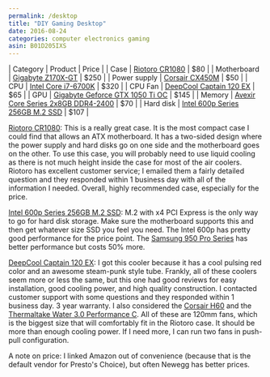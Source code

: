 ```yaml
---
permalink: /desktop
title: "DIY Gaming Desktop"
date: 2016-08-24
categories: computer electronics gaming
asin: B01D205IXS
---
```


| Category     | Product                                                                                                                | Price |
| Case         | [Riotoro CR1080](http://amzn.to/2bhfQDs)                                                                               | $80   |
| Motherboard  | [Gigabyte Z170X-GT](http://amzn.to/2bhg4ua)                                                                            | $250  |
| Power supply | [Corsair CX450M](http://amzn.to/2bGUUa0)                                                                               | $50   |
| CPU          | [Intel Core i7-6700K](http://amzn.to/2bCu6bZ)                                                                          | $320  |
| CPU Fan      | [DeepCool Captain 120 EX](http://amzn.to/2cugXP7)                                                                      | $65   |
| GPU          | [Gigabyte Geforce GTX 1050 Ti OC](http://amzn.to/2hU4OaQ)                                                              | $145  |
| Memory       | [Avexir Core Series 2x8GB DDR4-2400](http://www.newegg.com/Product/Product.aspx?Item=N82E16820011180) | $70   |
| Hard disk    | [Intel 600p Series 256GB M.2 SSD](http://amzn.to/2cuhBfs)                                                              | $107  |

[Riotoro CR1080](http://amzn.to/2bhfQDs): This is a really great case. It is
the most compact case I could find that allows an ATX motherboard. It has a
two-sided design where the power supply and hard disks go on one side and the
motherboard goes on the other. To use this case, you will probably need to use
liquid cooling as there is not much height inside the case for most of the air
coolers. Riotoro has excellent customer service; I emailed them a fairly
detailed question and they responded within 1 business day with all of the
information I needed. Overall, highly recommended case, especially for the
price.

[Intel 600p Series 256GB M.2 SSD](http://amzn.to/2cuhBfs): M.2 with x4 PCI
Express is the only way to go for hard disk storage. Make sure the motherboard
supports this and then get whatever size SSD you feel you need. The Intel 600p
has pretty good performance for the price point. The [Samsung 950 Pro Series](http://amzn.to/2cuiAMr) has better performance but costs 50% more.

[DeepCool Captain 120 EX](http://amzn.to/2cugXP7): I got this cooler because it
has a cool pulsing red color and an awesome steam-punk style tube. Frankly, all
of these coolers seem more or less the same, but this one had good reviews for
easy installation, good cooling power, and high quality construction. I contacted
customer support with some questions and they responded within 1 business day.
3 year warranty. I also considered the [Corsair H60](http://amzn.to/2czl1gN)
and the [Thermaltake Water 3.0 Performance C](http://amzn.to/2czlj7G). All of
these are 120mm fans, which is the biggest size that will comfortably fit in
the Riotoro case. It should be more than enough cooling power. If I need more,
I can run two fans in push-pull configuration.

A note on price: I linked Amazon out of convenience (because that is the
default vendor for Presto's Choice), but often Newegg has better prices.
